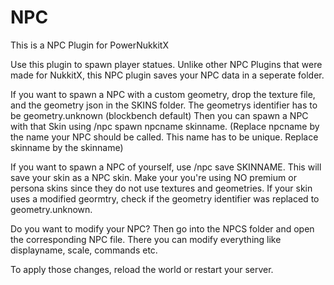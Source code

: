 # NPC

This is a NPC Plugin for PowerNukkitX

Use this plugin to spawn player statues. 
Unlike other NPC Plugins that were made for NukkitX, this NPC plugin saves your NPC data in a seperate folder.

If you want to spawn a NPC with a custom geometry, drop the texture file, and the geometry json in the SKINS folder. The geometrys identifier has to be geometry.unknown (blockbench default)
Then you can spawn a NPC with that Skin using /npc spawn npcname skinname. (Replace npcname by the name your NPC should be called. This name has to be unique. Replace skinname by the skinname)

If you want to spawn a NPC of yourself, use /npc save SKINNAME. This will save your skin as a NPC skin. Make your you're using NO premium or persona skins since they do not use textures and geometries.
If your skin uses a modified geormtry, check if the geometry identifier was replaced to geometry.unknown.

Do you want to modify your NPC? 
Then go into the NPCS folder and open the corresponding NPC file.
There you can modify everything like displayname, scale, commands etc.

To apply those changes, reload the world or restart your server.
